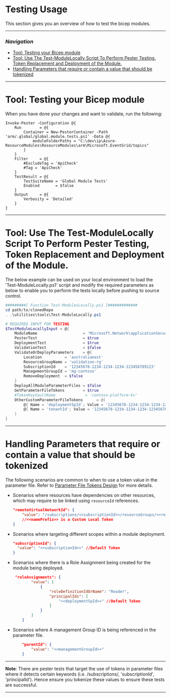 # Testing Usage

This section gives you an overview of how to test the bicep modules.

---

### _Navigation_

- [Tool: Testing your Bicep module](#tool-testing-your-bicep-module)
- [Tool: Use The Test-ModuleLocally Script To Perform Pester Testing, Token Replacement and Deployment of the Module.](#tool-use-the-test-modulelocally-script-to-perform-pester-testing-token-replacement-and-deployment-of-the-module)
- [Handling Parameters that require or contain a value that should be tokenized](#handling-parameters-that-require-or-contain-a-value-that-should-be-tokenized)

---

# Tool: Testing your Bicep module

When you have done your changes and want to validate, run the following:

```pwsh
Invoke-Pester -Configuration @{
    Run        = @{
        Container = New-PesterContainer -Path 'arm/.global/global.module.tests.ps1' -Data @{
            moduleFolderPaths = "C:\dev\ip\Azure-ResourceModules\ResourceModules\arm\Microsoft.EventGrid/topics"
        }
    }
    Filter     = @{
        #ExcludeTag = 'ApiCheck'
        #Tag = 'ApiCheck'
    }
    TestResult = @{
        TestSuiteName = 'Global Module Tests'
        Enabled       = $false
    }
    Output     = @{
        Verbosity = 'Detailed'
    }
}
```

---

# Tool: Use The Test-ModuleLocally Script To Perform Pester Testing, Token Replacement and Deployment of the Module.

The below example can be used on your local environment to load the 'Test-ModuleLocally.ps1' script and modify the required parameters as below to enable you to perform the tests locally before pushing to source control.

```powershell
#########[ Function Test-ModulesLocally.ps1 ]#############
cd path/to/clonedRepo
. .\utilities\tools\Test-ModuleLocally.ps1

# REQUIRED INPUT FOR TESTING
$TestModuleLocallyInput = @{
    ModuleName                    = 'Microsoft.Network\applicationSecurityGroups'
    PesterTest                    = $true
    DeploymentTest                = $true
    ValidationTest                = $false
    ValidateOrDeployParameters    = @{
        Location          = 'australiaeast'
        ResourceGroupName = 'validation-rg'
        SubscriptionId    = '12345678-1234-1234-1234-123456789123'
        ManagementGroupId = 'mg-contoso'
        RemoveDeployment  = $false
    }
    DeployAllModuleParameterFiles = $false
    GetParameterFileTokens        = $true
    #TokenKeyVaultName             = 'contoso-platform-kv'
    OtherCustomParameterFileTokens      = @(
        @{ Name = 'deploymentSpId'; Value = '12345678-1234-1234-1234-123456789123' }
        @{ Name = 'tenantId'; Value = '12345678-1234-1234-1234-123456789123' }
    )
}

```

---

# Handling Parameters that require or contain a value that should be tokenized

The following scenarios are common to when to use a token value in the parameter file. Refer to [Parameter File Tokens Design](./ParameterFileTokens.md) for more details.

- Scenarios where resources have dependencies on other resources, which may require to be linked using `resourceId` references.

    ```json
    "remoteVirtualNetworkId": {
        "value": "/subscriptions/<<subscriptionId>>/resourceGroups/<<resourceGroupName>>/providers/Microsoft.Network/virtualNetworks/adp-<<namePrefix>>-az-vnet-x-peer01"
        //<<namePrefix>> is a Custom Local Token
    }
    ```

- Scenarios where targeting different scopes within a module deployment.

    ```json
    "subscriptionId": {
      "value": "<<subscriptionId>>" //Default Token
    }
    ```

- Scenarios where there is a Role Assignment being created for the module being deployed.

    ```json
     "roleAssignments": {
            "value": [
                {
                    "roleDefinitionIdOrName": "Reader",
                    "principalIds": [
                        "<<deploymentSpId>>" //Default Token
                    ]
                }
            ]
        }
    ```

- Scenarios where A management Group ID is being referenced in the parameter file.

    ```json
        "parentId": {
            "value": "<<managementGroupId>>"
        }

    ```

---
**Note**: There are pester tests that target the use of tokens in parameter files where it detects certain keywords (i.e. /subscriptions/, 'subscriptionId', 'principalId'). Hence ensure you tokenize these values to ensure these tests are successful.

---

